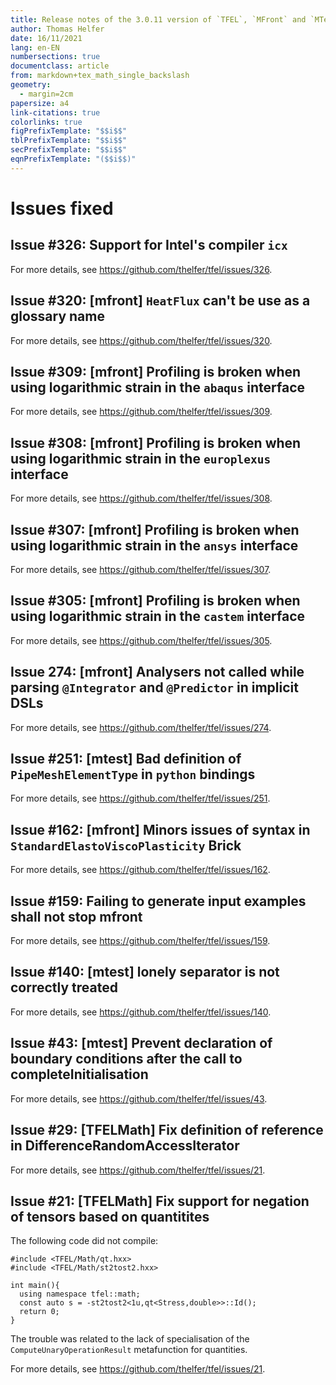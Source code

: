 ```yaml
---
title: Release notes of the 3.0.11 version of `TFEL`, `MFront` and `MTest`
author: Thomas Helfer
date: 16/11/2021
lang: en-EN
numbersections: true
documentclass: article
from: markdown+tex_math_single_backslash
geometry:
  - margin=2cm
papersize: a4
link-citations: true
colorlinks: true
figPrefixTemplate: "$$i$$"
tblPrefixTemplate: "$$i$$"
secPrefixTemplate: "$$i$$"
eqnPrefixTemplate: "($$i$$)"
---
```


# Issues fixed

## Issue #326: Support for Intel's compiler `icx`

For more details, see <https://github.com/thelfer/tfel/issues/326>.

## Issue #320: [mfront] `HeatFlux` can't be use as a glossary name

For more details, see <https://github.com/thelfer/tfel/issues/320>.

## Issue #309: [mfront] Profiling is broken when using logarithmic strain in the `abaqus` interface 

For more details, see <https://github.com/thelfer/tfel/issues/309>.

## Issue #308: [mfront] Profiling is broken when using logarithmic strain in the `europlexus` interface 

For more details, see <https://github.com/thelfer/tfel/issues/308>.

## Issue #307: [mfront] Profiling is broken when using logarithmic strain in the `ansys` interface 

For more details, see <https://github.com/thelfer/tfel/issues/307>.

## Issue #305: [mfront] Profiling is broken when using logarithmic strain in the `castem` interface 

For more details, see <https://github.com/thelfer/tfel/issues/305>.

## Issue 274: [mfront] Analysers not called while parsing `@Integrator` and `@Predictor` in implicit DSLs

For more details, see <https://github.com/thelfer/tfel/issues/274>.

## Issue #251: [mtest] Bad definition of `PipeMeshElementType` in `python` bindings

For more details, see <https://github.com/thelfer/tfel/issues/251>.

## Issue #162: [mfront] Minors issues of syntax in `StandardElastoViscoPlasticity` Brick

For more details, see <https://github.com/thelfer/tfel/issues/162>.

## Issue #159: Failing to generate input examples shall not stop mfront

For more details, see <https://github.com/thelfer/tfel/issues/159>.

## Issue #140: [mtest] lonely separator is not correctly treated

For more details, see <https://github.com/thelfer/tfel/issues/140>.

## Issue #43: [mtest] Prevent declaration of boundary conditions after the call to completeInitialisation

For more details, see <https://github.com/thelfer/tfel/issues/43>.

## Issue #29: [TFELMath] Fix definition of reference in DifferenceRandomAccessIterator

For more details, see <https://github.com/thelfer/tfel/issues/21>.

## Issue #21: [TFELMath] Fix support for negation of tensors based on quantitites

The following code did not compile:

~~~~{.cxx}
#include <TFEL/Math/qt.hxx>
#include <TFEL/Math/st2tost2.hxx>

int main(){
  using namespace tfel::math;
  const auto s = -st2tost2<1u,qt<Stress,double>>::Id();
  return 0;
}
~~~~

The trouble was related to the lack of specialisation of the
`ComputeUnaryOperationResult` metafunction for quantities.

For more details, see <https://github.com/thelfer/tfel/issues/21>.
